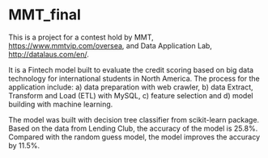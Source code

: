 # MMT_final

This is a project for a contest hold by MMT, https://www.mmtvip.com/oversea, and Data Application Lab, http://datalaus.com/en/. 

It is a Fintech model built to evaluate the credit scoring based on big data technology for international students in North America. The process for the application include: a) data preparation with web crawler, b) data Extract, Transform and Load (ETL) with MySQL, c) feature selection and d) model building with machine learning.

The model was built with decision tree classifier from scikit-learn package. Based on the data from Lending Club, the accuracy of the model is 25.8%. Compared with the random guess model, the model improves the accuracy by 11.5%.
